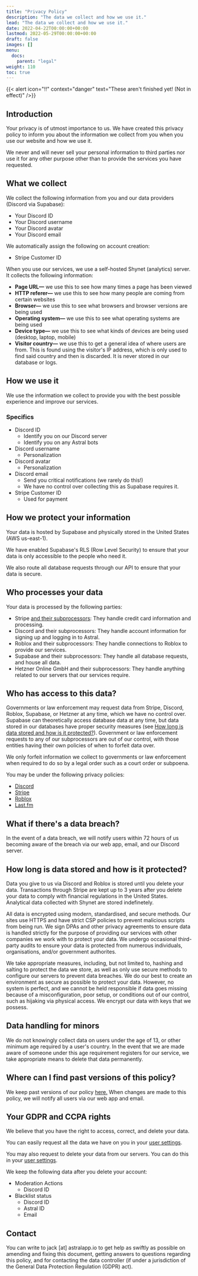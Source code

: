 ```yaml
---
title: "Privacy Policy"
description: "The data we collect and how we use it."
lead: "The data we collect and how we use it."
date: 2022-04-22T00:00:00+00:00
lastmod: 2022-05-29T00:00:00+00:00
draft: false
images: []
menu:
  docs:
    parent: "legal"
weight: 110
toc: true
---
```


{{< alert icon="‼️" context="danger" text="These aren't finished yet! (Not in effect)" />}}

## Introduction

Your privacy is of utmost importance to us. We have created this privacy policy to inform you about the information we collect from you when you use our website and how we use it.

We never and will never sell your personal information to third parties nor use it for any other purpose other than to provide the services you have requested.

## What we collect

We collect the following information from you and our data providers (Discord via Supabase):

- Your Discord ID
- Your Discord username
- Your Discord avatar
- Your Discord email
<!-- - Your Discord banner (optional)
- Your Discord avatar (optional)
- User Description (optional)
- Spoken Languages (optional)
- Pronouns (optional)
- Strengths / Weaknesses (optional)
- Availability for hire (optional)
- General Location (optional) -->
<!-- Removed until Job Applications update -->

We automatically assign the following on account creation:

- Stripe Customer ID

When you use our services, we use a self-hosted Shynet (analytics) server. It collects the following information:

- **Page URL—** we use this to see how many times a page has been viewed
- **HTTP referer—** we use this to see how many people are coming from certain websites
- **Browser—** we use this to see what browsers and browser versions are being used
- **Operating system—** we use this to see what operating systems are being used
- **Device type—** we use this to see what kinds of devices are being used (desktop, laptop, mobile)
- **Visitor country—** we use this to get a general idea of where users are from. This is found using the visitor's IP address, which is only used to find said country and then is discarded. It is never stored in our database or logs.

## How we use it

We use the information we collect to provide you with the best possible experience and improve our services.

### Specifics

- Discord ID
  - Identify you on our Discord server
  - Identify you on any Astral bots
- Discord username
  - Personalization
- Discord avatar
  - Personalization
- Discord email
  - Send you critical notifications (we rarely do this!)
  - We have no control over collecting this as Supabase requires it.
- Stripe Customer ID
  - Used for payment

## How we protect your information

Your data is hosted by Supabase and physically stored in the United States (AWS us-east-1).

We have enabled Supabase's RLS (Row Level Security) to ensure that your data is only accessible to the people who need it.

We also route all database requests through our API to ensure that your data is secure.

## Who processes your data

Your data is processed by the following parties:

- Stripe [and their subprocessors](https://stripe.com/service-providers/legal): They handle credit card information and processing.
- Discord and their subprocessors: They handle account information for signing up and logging in to Astral.
- Roblox and their subprocessors: They handle connections to Roblox to provide our services.
- Supabase and their subprocessors: They handle all database requests, and house all data.
- Hetzner Online GmbH and their subprocessors: They handle anything related to our servers that our services require.

## Who has access to this data?

Governments or law enforcement may request data from Stripe, Discord, Roblox, Supabase, or Hetzner at any time, which we have no control over. Supabase can theoretically access database data at any time, but data stored in our databases have proper security measures (see [How long is data stored and how is it protected?](#how-long-is-data-stored-and-how-is-it-protected)). Government or law enforcement requests to any of our subprocessors are out of our control, with those entities having their own policies of when to forfeit data over.

We only forfeit information we collect to governments or law enforcement when required to do so by a legal order such as a court order or subpoena.

You may be under the following privacy policies:

- [Discord](https://discord.com/privacy)
- [Stripe](https://stripe.com/privacy)
- [Roblox](https://en.help.roblox.com/hc/articles/115004630823)
- [Last.fm](https://www.last.fm/legal/privacy)

## What if there's a data breach?

In the event of a data breach, we will notify users within 72 hours of us becoming aware of the breach via our web app, email, and our Discord server.

## How long is data stored and how is it protected?

Data you give to us via Discord and Roblox is stored until you delete your data. Transactions through Stripe are kept up to 3 years after you delete your data to comply with financial regulations in the United States. Analytical data collected with Shynet are stored indefinetely.

All data is encrypted using modern, standardised, and secure methods. Our sites use HTTPS and have strict CSP policies to prevent malicious scripts from being run. We sign DPAs and other privacy agreements to ensure data is handled strictly for the purpose of providing our services with other companies we work with to protect your data. We undergo occasional third-party audits to ensure your data is protected from numerous individuals, organisations, and/or government authorites.

We take appropriate measures, including, but not limited to, hashing and salting to protect the data we store, as well as only use secure methods to configure our servers to prevent data breaches. We do our best to create an environment as secure as possible to protect your data. However, no system is perfect, and we cannot be held responsible if data goes missing because of a misconfiguration, poor setup, or conditions out of our control, such as hijaking via physical access. We encrypt our data with keys that we possess.

## Data handling for minors

We do not knowingly collect data on users under the age of 13, or other minimum age required by a user's country. In the event that we are made aware of someone under this age requirement registers for our service, we take appropriate means to delete that data permanently.

## Where can I find past versions of this policy?

We keep past versions of our policy [here.](https://github.com/astralservices/docs/blob/master/content/en/docs/legal/privacy-policy.md) When changes are made to this policy, we will notify all users via our web app and email.

## Your GDPR and CCPA rights

We believe that you have the right to access, correct, and delete your data.

You can easily request all the data we have on you in your [user settings](https://dash.astralapp.io/settings).

You may also request to delete your data from our servers. You can do this in your [user settings](https://dash.astralapp.io/settings).

We keep the following data after you delete your account:

- Moderation Actions
  - Discord ID
- Blacklist status
  - Discord ID
  - Astral ID
  - Email

## Contact

You can write to jack [at] astralapp.io to get help as swiftly as possible on amending and fixing this document, getting answers to questions regarding this policy, and for contacting the data controller (if under a jurisdiction of the General Data Protection Regulation (GDPR) act).
